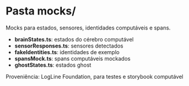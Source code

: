 # Pasta mocks/

Mocks para estados, sensores, identidades computáveis e spans.

- **brainStates.ts**: estados do cérebro computável
- **sensorResponses.ts**: sensores detectados
- **fakeIdentities.ts**: identidades de exemplo
- **spansMock.ts**: spans computáveis mockados
- **ghostStates.ts**: estados ghost

Proveniência: LogLine Foundation, para testes e storybook computável